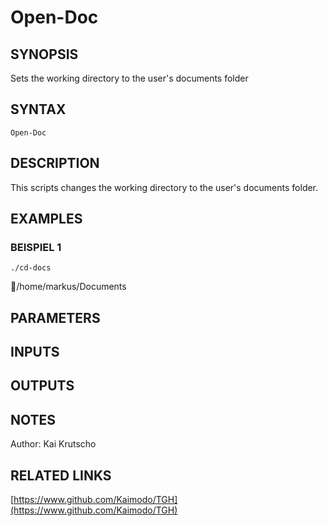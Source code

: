 ﻿---
external help file: TGH-help.xml
Module Name: TGH
online version: https://www.github.com/Kaimodo/TGH
schema: 2.0.0
---

# Open-Doc

## SYNOPSIS
Sets the working directory to the user's documents folder

## SYNTAX

```
Open-Doc
```

## DESCRIPTION
This scripts changes the working directory to the user's documents folder.

## EXAMPLES

### BEISPIEL 1
```
./cd-docs
```

📂/home/markus/Documents

## PARAMETERS

## INPUTS

## OUTPUTS

## NOTES
Author: Kai Krutscho

## RELATED LINKS

[https://www.github.com/Kaimodo/TGH](https://www.github.com/Kaimodo/TGH)


